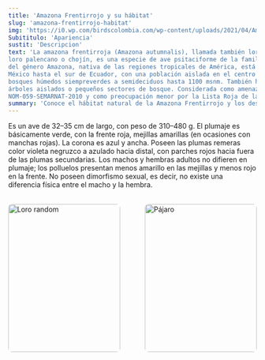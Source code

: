 ```yaml
---
title: 'Amazona Frentirrojo y su hábitat'
slug: 'amazona-frentirrojo-habitat'
img: 'https://i0.wp.com/birdscolombia.com/wp-content/uploads/2021/04/Amazona-autumnalis.jpg?resize=1024%2C677&ssl=1'
Subititulo: 'Apariencia'
sustit: 'Descripcion'
text: 'La amazona frentirroja (Amazona autumnalis), llamada también loro cariamarillo, cachete amarillo,
loro palencano o chojín, es una especie de ave psitaciforme de la familia Psittacidae. Esta especie
del género Amazona, nativa de las regiones tropicales de América, está distribuida desde el este de
México hasta el sur de Ecuador, con una población aislada en el centro de Brasil, donde habita
bosques húmedos siempreverdes a semideciduos hasta 1100 msnm. También habita zonas semiabiertas con
árboles aislados o pequeños sectores de bosque. Considerada como amenazada (A) por la
NOM-059-SEMARNAT-2010 y como preocupación menor por la Lista Roja de la IUCN.'
summary: 'Conoce el hábitat natural de la Amazona Frentirrojo y los desafíos que enfrenta...'
---
```


Es un ave de 32–35 cm de largo, con peso de 310–480 g. El plumaje es básicamente verde, con la
frente roja, mejillas amarillas (en ocasiones con manchas rojas). La corona es azul y ancha. Poseen
las plumas remeras color violeta negruzco a azulado hacia distal, con parches rojos hacia fuera de
las plumas secundarias. Los machos y hembras adultos no difieren en plumaje; los polluelos presentan
menos amarillo en las mejillas y menos rojo en la frente. No poseen dimorfismo sexual, es decir, no
existe una diferencia física entre el macho y la hembra.

<br>

<div style="display: flex; justify-content: space-between; align-items: center; gap: 16px;">
    <div style="width: 45%; height: 300px; overflow: hidden; border-radius: 8px;">
        <img 
            src="https://upload.wikimedia.org/wikipedia/commons/thumb/1/1f/Amazona_autumnalis_-Jurong_BirdPark-8b.jpg/220px-Amazona_autumnalis_-Jurong_BirdPark-8b.jpg" 
            alt="Loro random" 
            style="width: 100%; height: 100%; object-fit: cover; object-position: top;"
        />
    </div>
    <div style="width: 45%; height: 300px; overflow: hidden; border-radius: 8px;">
        <img 
            src="https://th.bing.com/th/id/R.75d7526b83714201a8e2f5df7325a203?rik=uJCKl7tCrWZ4aA&riu=http%3a%2f%2fanimal.memozee.com%2fArchOLD-7%2f1188920381-m.jpg&ehk=cDEZYOVljD53Q0i50ABBiHWaXKZc7p%2bXL6VYdqCg0z8%3d&risl=&pid=ImgRaw&r=0" 
            alt="Pájaro" 
            style="width: 100%; height: 100%; object-fit: cover; object-position: top;"
        />
    </div>
</div>
